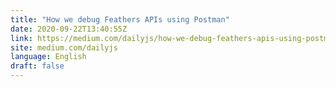 ```yaml
---
title: "How we debug Feathers APIs using Postman"
date: 2020-09-22T13:40:55Z
link: https://medium.com/dailyjs/how-we-debug-feathers-apis-using-postman-546cb8ce8a14?source=rss----f5105b08f43a---4&utm_medium=RSS&utm_source=news.12bit.vn
site: medium.com/dailyjs
language: English
draft: false
---
```

